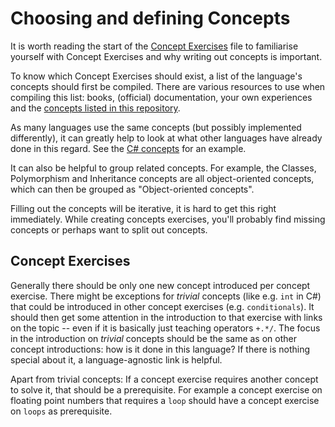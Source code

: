 # Choosing and defining Concepts

It is worth reading the start of the [Concept Exercises](../concept-exercises.md) file to familiarise yourself with Concept Exercises and why writing out concepts is important.

To know which Concept Exercises should exist, a list of the language's concepts should first be compiled. There are various resources to use when compiling this list: books, (official) documentation, your own experiences and the [concepts listed in this repository](../../reference/concepts/README.md).

As many languages use the same concepts (but possibly implemented differently), it can greatly help to look at what other languages have already done in this regard. See the [C# concepts](../../languages/csharp/reference/README.md) for an example.

It can also be helpful to group related concepts. For example, the Classes, Polymorphism and Inheritance concepts are all object-oriented concepts, which can then be grouped as "Object-oriented concepts".

Filling out the concepts will be iterative, it is hard to get this right immediately. While creating concepts exercises, you'll probably find missing concepts or perhaps want to split out concepts.

## Concept Exercises

Generally there should be only one new concept introduced per concept exercise. There might be exceptions for _trivial_ concepts (like e.g. `int` in C#) that could be introduced in other concept exercises (e.g. `conditionals`).
It should then get some attention in the introduction to that exercise with links on the topic -- even if it is basically just teaching operators `+.*/`.
The focus in the introduction on _trivial_ concepts should be the same as on other concept introductions: how is it done in this language? If there is nothing special about it, a language-agnostic link is helpful.

Apart from trivial concepts: If a concept exercise requires another concept to solve it, that should be a prerequisite. For example a concept exercise on floating point numbers that requires a `loop` should have a concept exercise on `loops` as prerequisite.
